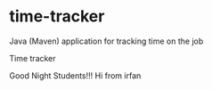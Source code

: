 # time-tracker
Java (Maven) application for tracking time on the job

Time tracker

Good Night Students!!!
Hi from irfan
